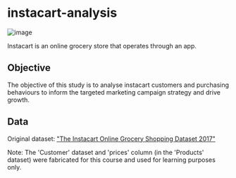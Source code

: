 # instacart-analysis

![image](https://user-images.githubusercontent.com/123508601/214716103-7fbe3dd9-9301-4242-87c2-df8b92c954ae.png)

Instacart is an online grocery store that operates through an app.

## Objective

The objective of this study is to analyse instacart customers and purchasing behaviours to inform the targeted marketing campaign strategy and drive growth. 

## Data

Original dataset: ["The Instacart Online Grocery Shopping Dataset 2017"](https://www.instacart.com/datasets/grocery-shopping-2017)

Note: The 'Customer' dataset and 'prices' column (in the 'Products' dataset) were fabricated for this course and used for learning purposes only.


